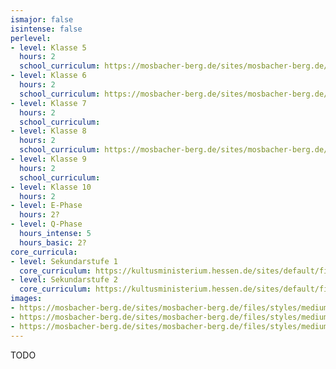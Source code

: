 ```yaml
---
ismajor: false
isintense: false
perlevel:
- level: Klasse 5
  hours: 2
  school_curriculum: https://mosbacher-berg.de/sites/mosbacher-berg.de/files/binaries/FC%20Musik%205.pdf
- level: Klasse 6
  hours: 2
  school_curriculum: https://mosbacher-berg.de/sites/mosbacher-berg.de/files/binaries/Fachcurriculum%20Musik%206.pdf
- level: Klasse 7
  hours: 2
  school_curriculum:
- level: Klasse 8
  hours: 2
  school_curriculum: https://mosbacher-berg.de/sites/mosbacher-berg.de/files/binaries/FC%20Musik%208.pdf
- level: Klasse 9
  hours: 2
  school_curriculum:
- level: Klasse 10
  hours: 2
- level: E-Phase
  hours: 2?
- level: Q-Phase
  hours_intense: 5
  hours_basic: 2?
core_curricula:
- level: Sekundarstufe 1
  core_curriculum: https://kultusministerium.hessen.de/sites/default/files/media/kerncurriculum_musik_gymnasium.pdf
- level: Sekundarstufe 2
  core_curriculum: https://kultusministerium.hessen.de/sites/default/files/media/kcgo-mu.pdf
images:
- https://mosbacher-berg.de/sites/mosbacher-berg.de/files/styles/medium/public/Weihnachtskonzert2010-71.jpg
- https://mosbacher-berg.de/sites/mosbacher-berg.de/files/styles/medium/public/Bl%C3%A4serklasse.jpg
- https://mosbacher-berg.de/sites/mosbacher-berg.de/files/styles/medium/public/Bl%C3%A4serklasse_0.jpg
---
```


TODO
<!--Todo-->
<!--Descr-->